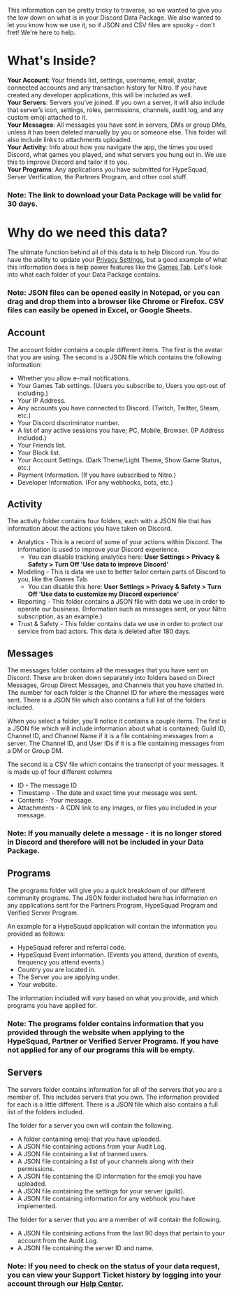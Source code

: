 <p>This information can be pretty tricky to traverse, so we wanted to give you the low down on what is in your Discord Data Package. We also wanted to let you know how we use it, so if JSON and CSV files are spooky - don't fret! We're here to help.</p>
<h1>What's Inside?</h1>
<p><strong>Your Account</strong>: Your friends list, settings, username, email, avatar, connected accounts and any transaction history for Nitro. If you have created any developer applications, this will be included as well.<br><strong>Your Servers</strong>: Servers you’ve joined. If you own a server, it will also include that server’s icon, settings, roles, permissions, channels, audit log, and any custom emoji attached to it.  <br><strong>Your Messages</strong>: All messages you have sent in servers, DMs or group DMs, unless it has been deleted manually by you or someone else. This folder will also include links to attachments uploaded.<br><strong>Your Activity</strong>: Info about how you navigate the app, the times you used Discord, what games you played, and what servers you hung out in. We use this to improve Discord and tailor it to you.<br><strong>Your Programs</strong>: Any applications you have submitted for HypeSquad, Server Verification, the Partners Program, and other cool stuff.</p>
<h3>Note: The link to download your Data Package will be valid for 30 days.</h3>
<h1>Why do we need this data?</h1>
<p>The ultimate function behind all of this data is to help Discord run. You do have the ability to update your <a href="https://support.discord.com/hc/en-us/articles/360004109911" target="_blank" rel="noopener">Privacy Settings</a>, but a good example of what this information does is help power features like the <a href="https://support.discord.com/hc/en-us/articles/360001580091" target="_blank" rel="noopener">Games Tab</a>. Let's look into what each folder of your Data Package contains.</p>
<h3>Note: JSON files can be opened easily in Notepad, or you can drag and drop them into a browser like Chrome or Firefox. CSV files can easily be opened in Excel, or Google Sheets.</h3>
<h2>Account</h2>
<p>The account folder contains a couple different items. The first is the avatar that you are using. The second is a JSON file which contains the following information:</p>
<ul>
    <li>Whether you allow e-mail notifications.</li>
    <li>Your Games Tab settings. (Users you subscribe to, Users you opt-out of including.)</li>
    <li>Your IP Address.</li>
    <li>Any accounts you have connected to Discord. (Twitch, Twitter, Steam, etc.) </li>
    <li>Your Discord discriminator number.</li>
    <li>A list of any active sessions you have; PC, Mobile, Browser. (IP Address included.)</li>
    <li>Your Friends list.</li>
    <li>Your Block list.</li>
    <li>Your Account Settings. (Dark Theme/Light Theme, Show Game Status, etc.)</li>
    <li>Payment Information. (If you have subscribed to Nitro.)</li>
    <li>Developer Information. (For any webhooks, bots, etc.)</li>
</ul>
<h2>Activity</h2>
<p>The activity folder contains four folders, each with a JSON file that has information about the actions you have taken on Discord. </p>
<ul>
    <li>Analytics - This is a record of some of your actions within Discord. The information is used to improve your Discord experience.
        <ul>
            <li>You can disable tracking analytics here: <strong>User Settings &gt; Privacy &amp; Safety &gt; Turn Off 'Use data to improve Discord' </strong>
            </li>
        </ul>
    </li>
    <li>Modeling - This is data we use to better tailor certain parts of Discord to you, like the Games Tab.
        <ul>
            <li>You can disable this here: <strong>User Settings &gt; Privacy &amp; Safety &gt; Turn Off 'Use data to customize my Discord experience'</strong>
            </li>
        </ul>
    </li>
    <li>Reporting - This folder contains a JSON file with data we use in order to operate our business. (Information such as messages sent, or your Nitro subscription, as an example.)</li>
    <li>Trust &amp; Safety - This folder contains data we use in order to protect our service from bad actors. This data is deleted after 180 days.</li>
</ul>
<h2>Messages</h2>
<p>The messages folder contains all the messages that you have sent on Discord. These are broken down separately into folders based on Direct Messages, Group Direct Messages, and Channels that you have chatted in. The number for each folder is the Channel ID for where the messages were sent. There is a JSON file which also contains a full list of the folders included.</p>
<p>When you select a folder, you'll notice it contains a couple items. The first is a JSON file which will include information about what is contained; Guild ID, Channel ID, and Channel Name if it is a file containing messages from a server. The Channel ID, and User IDs if it is a file containing messages from a DM or Group DM.</p>
<p>The second is a CSV file which contains the transcript of your messages. It is made up of four different columns</p>
<ul>
    <li>ID - The message ID</li>
    <li>Timestamp - The date and exact time your message was sent.</li>
    <li>Contents - Your message.</li>
    <li>Attachments - A CDN link to any images, or files you included in your message.</li>
</ul>
<h3>Note: If you manually delete a message - it is no longer stored in Discord and therefore will not be included in your Data Package.</h3>
<h2>Programs</h2>
<p>The programs folder will give you a quick breakdown of our different community programs. The JSON folder included here has information on any applications sent for the Partners Program, HypeSquad Program and Verified Server Program.</p>
<p>An example for a HypeSquad application will contain the information you provided as follows:</p>
<ul>
    <li>HypeSquad referer and referral code.</li>
    <li>HypeSquad Event information. (Events you attend, duration of events, frequency you attend events.)</li>
    <li>Country you are located in.</li>
    <li>The Server you are applying under.</li>
    <li>Your website.</li>
</ul>
<p>The information included will vary based on what you provide, and which programs you have applied for.</p>
<h3>Note: The programs folder contains information that you provided through the website when applying to the HypeSquad, Partner or Verified Server Programs. If you have not applied for any of our programs this will be empty.</h3>
<h2>Servers</h2>
<p>The servers folder contains information for all of the servers that you are a member of. This includes servers that you own. The information provided for each is a little different. There is a JSON file which also contains a full list of the folders included.</p>
<p>The folder for a server you own will contain the following. </p>
<ul>
    <li>A folder containing emoji that you have uploaded.</li>
    <li>A JSON file containing actions from your Audit Log.</li>
    <li>A JSON file containing a list of banned users.</li>
    <li>A JSON file containing a list of your channels along with their permissions.</li>
    <li>A JSON file containing the ID information for the emoji you have uploaded.</li>
    <li>A JSON file containing the settings for your server (guild).</li>
    <li>A JSON file containing information for any webhook you have implemented.</li>
</ul>
<p>The folder for a server that you are a member of will contain the following.</p>
<ul>
    <li>A JSON file containing actions from the last 90 days that pertain to your account from the Audit Log.</li>
    <li>A JSON file containing the server ID and name.</li>
</ul>
<h3>Note: If you need to check on the status of your data request, you can view your Support Ticket history by logging into your account through our <a href="https://support.discord.com/hc/signin" target="_blank" rel="noopener">Help Center</a>.</h3>